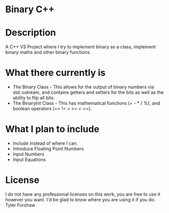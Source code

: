 # Binary C++

# Description
A C++ VS Project where I try to implement binary as a class, implement binary maths and other binary functions.

# What there currently is
* The Binary Class - This allows for the output of binary numbers via std::ostream, and contains getters and setters for the bits as well as the ability to flip all bits.
* The BinaryInt Class - This has mathematical functions (+ - * / %), and boolean operators (== != > >= < <=).

# What I plan to include 
  * Include <ostream> instead of <iostream> where I can.
  * Introduce Floating Point Numbers
  * Input Numbers
  * Input Equations
  
# License
I do not have any professional licenses on this work, you are free to use it however you want. I'd be glad to know where you are using it if you do.
Tyler Forshaw
